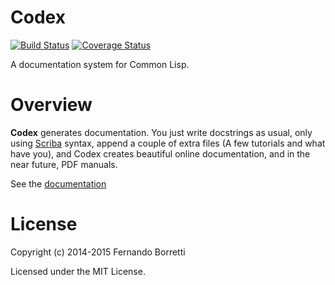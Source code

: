 # Codex

[![Build Status](https://travis-ci.com/shamazmazum/codex.svg?branch=master)](https://travis-ci.com/shamazmazum/codex)
[![Coverage Status](https://coveralls.io/repos/github/shamazmazum/codex/badge.svg?branch=master)](https://coveralls.io/github/shamazmazum/codex?branch=master)

A documentation system for Common Lisp.

# Overview

**Codex** generates documentation. You just write docstrings as usual, only
using [Scriba][scriba] syntax, append a couple of extra files (A few tutorials
and what have you), and Codex creates beautiful online documentation, and in the
near future, PDF manuals.

See the [documentation][docs]

# License

Copyright (c) 2014-2015 Fernando Borretti

Licensed under the MIT License.

[scriba]: https://github.com/CommonDoc/scriba
[docs]: http://commondoc.github.io/codex/docs/overview.html
